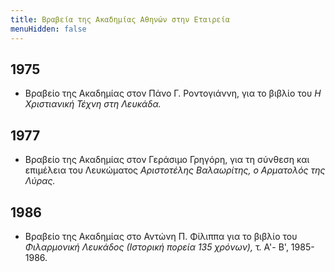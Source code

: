 ```yaml
---
title: Βραβεία της Ακαδημίας Αθηνών στην Εταιρεία
menuHidden: false
---
```


## 1975
- Βραβείο της Ακαδημίας στον Πάνο Γ. Ροντογιάννη, για το βιβλίο του *Η Χριστιανική Τέχνη στη Λευκάδα.*

## 1977
- Βραβείο της Ακαδημίας στον Γεράσιμο Γρηγόρη, για τη σύνθεση και επιμέλεια του Λευκώματος *Αριστοτέλης Βαλαωρίτης, ο Αρματολός της Λύρας.*

## 1986
- Βραβείο της Ακαδημίας στο Αντώνη Π. Φίλιππα για το βιβλίο του *Φιλαρμονική Λευκάδος \(Ιστορική πορεία 135 χρόνων\),* τ. Α'- Β', 1985-1986.
